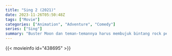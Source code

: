```yaml
---
title: "Sing 2 (2021)"
date: 2023-11-26T05:50:48Z
tags: ["Movie"]
categories: ["Animation", "Adventure", "Comedy"]
series: ["Sing"]
summary: "Buster Moon dan teman-temannya harus membujuk bintang rock penyendiri Clay Calloway untuk bergabung dengan mereka dalam pembukaan acara baru."
---
```


<mux-player stream-type="on-demand"
src="https://kp3d-my.sharepoint.com/personal/ryoo_kp3d_onmicrosoft_com/_layouts/15/download.aspx?share=EdGpX_OaoXlPsXzTmZsv9PABe02X2z9X27s9DxQ1GxkD7g" prefer-playback="mse" controls>

</mux-player>


{{< movieinfo id="438695" >}}

<script src="https://cdn.jsdelivr.net/npm/@mux/mux-player"></script>

 <script type="application/ld+json ">
{
"@context": "https://schema.org/",
"@type": "VideoObject",
"name": "Sing 2 (2021)",
"contentUrl": "https://stream.mux.com/G00GEleXd7bXEK23MPIegAesysKK3dAul01gQbgP2T3mg.m3u8",
"thumbnailUrl": "https://www.themoviedb.org/t/p/original/lfm6w9NfeQuarjCLcKiN7OXBF7l.jpg?width=314&fit_mode=preserve&time=25",
"uploadDate": "2023-11-26T05:50:48Z",
}

</script>